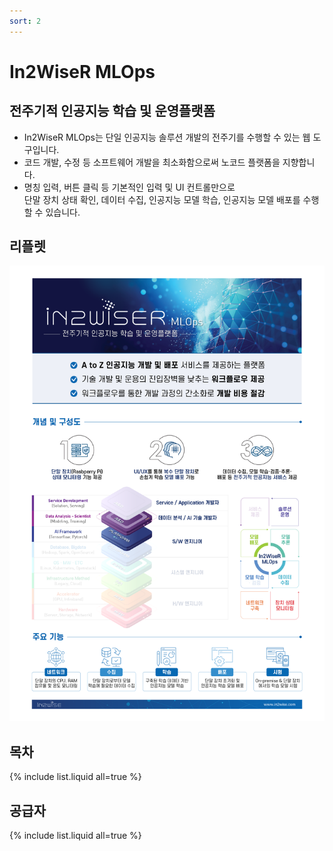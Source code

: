 ```yaml
---
sort: 2
---
```


# In2WiseR MLOps

## 전주기적 인공지능 학습 및 운영플랫폼
 - In2WiseR MLOps는 단일 인공지능 솔루션 개발의 전주기를 수행할 수 있는 웹 도구입니다. 
 - 코드 개발, 수정 등 소프트웨어 개발을 최소화함으로써 노코드 플랫폼을 지향합니다.
 - 명칭 입력, 버튼 클릭 등 기본적인 입력 및 UI 컨트롤만으로 <br>
 단말 장치 상태 확인, 데이터 수집, 인공지능 모델 학습, 인공지능 모델 배포를 수행 할 수 있습니다.

## 리플렛
  
  ![loginflow](user_guide/images/0.1.leaflet.png)

## 목차

{% include list.liquid all=true %}

## 공급자

{% include list.liquid all=true %}
